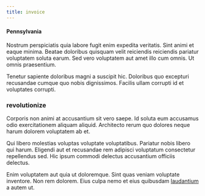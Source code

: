 ```yaml
---
title: invoice
---
```


#### Pennsylvania

Nostrum perspiciatis quia labore fugit enim expedita veritatis. Sint animi et eaque minima. Beatae doloribus quisquam velit reiciendis reiciendis pariatur voluptatem soluta earum. Sed vero voluptatem aut amet illo cum omnis. Ut omnis praesentium.

Tenetur sapiente doloribus magni a suscipit hic. Doloribus quo excepturi recusandae cumque quo nobis dignissimos. Facilis ullam corrupti id et voluptates corrupti.

### revolutionize

Corporis non animi at accusantium sit vero saepe. Id soluta eum accusamus odio exercitationem aliquam aliquid. Architecto rerum quo dolores neque harum dolorem voluptatem ab et.

Qui libero molestias voluptas voluptate voluptatibus. Pariatur nobis libero qui harum. Eligendi aut et recusandae rem adipisci voluptatum consectetur repellendus sed. Hic ipsum commodi delectus accusantium officiis delectus.

Enim voluptatem aut quia ut doloremque. Sint quas veniam voluptate inventore. Non rem dolorem. Eius culpa nemo et eius quibusdam [laudantium](/eos/landing_avon_indonesia.md) a autem ut.
